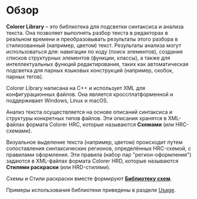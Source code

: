 # Обзор

**Colorer Library** – это библиотека для подсветки синтаксиса и анализа текста. Она позволяет выполнять разбор текста в редакторах в реальном времени и преобразовывать результаты этого разбора в стилизованный (например, цветом) текст. Результаты анализа могут использоваться для: навигации по коду (поиск элементов), создания списков структурных элементов (функции, классы), а также для интеллектуальных функций редактирования, таких как автоматическая подсветка для парных языковых конструкций (например, скобок, парных тегов).

Colorer Library написана на C++ и использует XML для конфигурационных файлов. Она является кроссплатформенной и поддерживает Windows, Linux и macOS.

Анализ текста осуществляется на основе описаний синтаксиса и структуры конкретных типов файлов. Эти описания хранятся в XML-файлах формата Colorer HRC, которые называются **Схемами** (или HRC-схемами).

Визуальное выделение текста (например, цветом) происходит путем сопоставления синтаксических регионов, определённых HRC-схемой, с правилами оформления. Эти правила (набор пар "регион-оформление") задаются в XML-файлах формата Colorer HRD, которые называются **Стилями раскраски** (или HRD-стилями).

Схемы и Стили раскраски вместе формируют [**Библиотеку схем**](catalog-base.md).

Примеры использования библиотеки приведены в разделе [Usage](usage/index.md).
